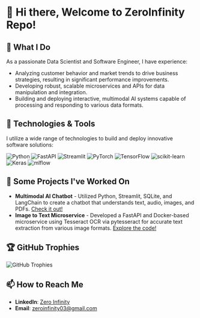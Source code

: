 # 👋 Hi there, Welcome to ZeroInfinity Repo!

## 🌟 What I Do
As a passionate Data Scientist and Software Engineer, I have experience:
- Analyzing customer behavior and market trends to drive business strategies, resulting in significant performance improvements.
- Developing robust, scalable microservices and APIs for data manipulation and integration.
- Building and deploying interactive, multimodal AI systems capable of processing and responding to various data formats.

## 🔧 Technologies & Tools
I utilize a wide range of technologies to build and deploy innovative software solutions:

![Python](https://img.shields.io/badge/python-3670A0?style=for-the-badge&logo=python&logoColor=ffdd54) 
![FastAPI](https://img.shields.io/badge/FastAPI-005571?style=for-the-badge&logo=fastapi)
![Streamlit](https://img.shields.io/badge/Streamlit-FF4B4B?style=for-the-badge&logo=streamlit&logoColor=white)
![PyTorch](https://img.shields.io/badge/PyTorch-%23EE4C2C.svg?style=for-the-badge&logo=PyTorch&logoColor=white)
![TensorFlow](https://img.shields.io/badge/TensorFlow-%23FF6F00.svg?style=for-the-badge&logo=TensorFlow&logoColor=white)
![scikit-learn](https://img.shields.io/badge/scikit--learn-%23F7931E.svg?style=for-the-badge&logo=scikit-learn&logoColor=white)
![Keras](https://img.shields.io/badge/Keras-%23D00000.svg?style=for-the-badge&logo=Keras&logoColor=white)
![mlflow](https://img.shields.io/badge/mlflow-%23d9ead3.svg?style=for-the-badge&logo=numpy&logoColor=blue)

## 🚀 Some Projects I've Worked On
- **Multimodal AI Chatbot** - Utilized Python, Streamlit, SQLite, and LangChain to create a chatbot that understands text, audio, images, and PDFs. [Check it out!](https://github.com/zeroinfinity03/multimodal-CHATBOT/tree/main)
- **Image to Text Microservice** - Developed a FastAPI and Docker-based microservice using Tesseract OCR via pytesseract for accurate text extraction from various image formats. [Explore the code!](https://github.com/zeroinfinity03/ocr-microservice/tree/main)

## 🏆 GitHub Trophies
![GitHub Trophies](https://github-profile-trophy.vercel.app/?username=zeroinfinity03&theme=radical&no-frame=true)


## 📫 How to Reach Me
- **LinkedIn**: [Zero Infinity](https://www.linkedin.com/in/surya-singh-412564233/)
- **Email**: [zeroinfinity03@gmail.com](mailto:zeroinfinity03@gmail.com)

<!-- Proudly created with GPRM (https://gprm.itsvg.in) -->

